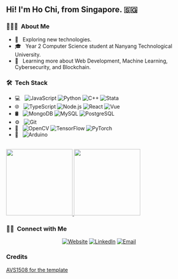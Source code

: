 <h2> Hi! I'm Ho Chi, from Singapore. 🇸🇬 </h2>

<h3> 👨🏻‍💻 &nbsp;About Me </h3>

- 🤔 &nbsp; Exploring new technologies.
- 🎓 &nbsp; Year 2 Computer Science student at Nanyang Technological University.
- 🌱 &nbsp; Learning more about Web Development, Machine Learning, Cybersecurity, and Blockchain.

<h3> 🛠 &nbsp;Tech Stack</h3>

- 💻 &nbsp;
  ![JavaScript](https://img.shields.io/badge/-JavaScript-333333?style=flat&logo=javascript)
  ![Python](https://img.shields.io/badge/-Python-333333?style=flat&logo=python)
  ![C++](https://img.shields.io/badge/-C++-333333?style=flat&logo=C%2B%2B&logoColor=00599C)
  ![Stata](https://img.shields.io/badge/-Stata-333333?style=flat)
- 🌐 &nbsp;
  ![TypeScript](https://img.shields.io/badge/-TypeScript-333333?style=flat&logo=typescript&logoColor=0081CB)
  ![Node.js](https://img.shields.io/badge/-Node.js-333333?style=flat&logo=node.js)
  ![React](https://img.shields.io/badge/-React-333333?style=flat&logo=react)
  ![Vue](https://img.shields.io/badge/-Vue-333333?style=flat&logo=vue.js)
- 🛢 &nbsp;
  ![MongoDB](https://img.shields.io/badge/-MongoDB-333333?style=flat&logo=mongodb)
  ![MySQL](https://img.shields.io/badge/-MySQL-333333?style=flat&logo=mysql)
  ![PostgreSQL](https://img.shields.io/badge/-MySQL-333333?style=flat&logo=postgresql)
- ⚙️ &nbsp;
  ![Git](https://img.shields.io/badge/-Git-333333?style=flat&logo=git)
- 🔧 &nbsp;
  ![OpenCV](https://img.shields.io/badge/-OpenCV-333333?style=flat&logo=opencv)
  ![TensorFlow](https://img.shields.io/badge/-TensorFlow-333333?style=flat&logo=tensorflow)
  ![PyTorch](https://img.shields.io/badge/-PyTorch-333333?style=flat&logo=pytorch)
- 🔌 &nbsp;
  ![Arduino](https://img.shields.io/badge/-Arduino-333333?style=flat&logo=arduino)

<br/>

<a href="https://github.com/nghochi123">
  <img height="180em" src="https://github-readme-stats.vercel.app/api?username=nghochi123&theme=buefy&show_icons=true" />
  <img height="180em" src="https://github-readme-stats.vercel.app/api/top-langs/?username=nghochi123&theme=buefy&layout=compact&hide=jupyter%20notebook" />
</a>


<br/>

<h3> 🤝🏻 &nbsp;Connect with Me </h3>

<p align="center">
<a href="https://nghochi.xyz"><img alt="Website" src="https://img.shields.io/badge/Website-https://nghochi.netlify.app-blue?style=flat-square&logo=google-chrome"></a>
<a href="https://www.linkedin.com/in/nghochi/"><img alt="LinkedIn" src="https://img.shields.io/badge/LinkedIn-Ng%20Ho%20Chi-blue?style=flat-square&logo=linkedin"></a>
<a href="mailto:nghochi123@gmail.com"><img alt="Email" src="https://img.shields.io/badge/Email-nghochi123@gmail.com-blue?style=flat-square&logo=gmail"></a>
</p>


### Credits

[AVS1508 for the template](https://github.com/AVS1508)
